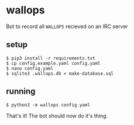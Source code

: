 # wallops

Bot to record all `WALLOPS` recieved on an IRC server

## setup

```
$ pip3 install -r requirements.txt
$ cp config.example.yaml config.yaml
$ nano config.yaml
$ sqlite3 .wallops.db < make-database.sql
```

## running

```
$ python3 -m wallops config.yaml
```

That's it! The bot should now do it's thing.
